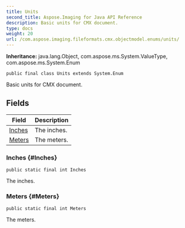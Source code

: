 ```yaml
---
title: Units
second_title: Aspose.Imaging for Java API Reference
description: Basic units for CMX document.
type: docs
weight: 20
url: /com.aspose.imaging.fileformats.cmx.objectmodel.enums/units/
---
```

**Inheritance:**
java.lang.Object, com.aspose.ms.System.ValueType, com.aspose.ms.System.Enum
```
public final class Units extends System.Enum
```

Basic units for CMX document.
## Fields

| Field | Description |
| --- | --- |
| [Inches](#Inches) | The inches. |
| [Meters](#Meters) | The meters. |
### Inches {#Inches}
```
public static final int Inches
```


The inches.

### Meters {#Meters}
```
public static final int Meters
```


The meters.

